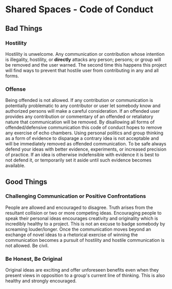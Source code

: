 # Shared Spaces - Code of Conduct

## Bad Things
### Hostility
Hostility is unwelcome.  Any communication or contribution whose intention is illegality, hostility, or **directly** attacks any person; persons; or group will be removed and the user warned.  The second time this happens this project will find ways to prevent that hostile user from contributing in any and all forms.

### Offense
Being offended is not allowed.  If any contribution or communication is potentially problematic to any contributor or user let somebody know and authorized persons will make a careful consideration.  If an offended user provides any contribution or commentary of an offended or retaliatory nature that communication will be removed.  By disallowing all forms of offended/defensive communication this code of conduct hopes to remove any exercise of echo chambers.  Using personal politics and group thinking as a form of evidence to disparage a contrary idea is not acceptable and will be immediately removed as offended communication.  To be safe always defend your ideas with better evidence, experiments, or increased precision of practice.  If an idea is otherwise indefensible with evidence it is best to not defend it, or temporarily set it aside until such evidence becomes available.

## Good Things
### Challenging Communication or Positive Confrontations
People are allowed and encouraged to disagree.  Truth arises from the resultant collision or two or more competing ideas.  Encouraging people to speak their personal ideas encourages creativity and originality which is incredibly healthy to a project.  This is not an excuse to badge somebody by screaming louder/longer.  Once the communication moves beyond an exchange of novel ideas to a rhetorical exercise of winning the communication becomes a pursuit of hostility and hostile communication is not allowed.  Be civil.

### Be Honest, Be Original
Original ideas are exciting and offer unforeseen benefits even when they present views in opposition to a group's current line of thinking.  This is also healthy and strongly encouraged.  